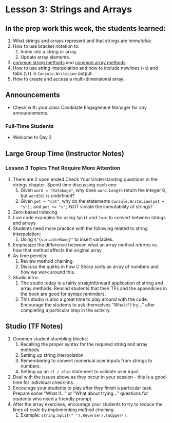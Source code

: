 # Lesson 3: Strings and Arrays

## In the prep work this week, the students learned:

1. What strings and arrays represent and that strings are _immutable_.
1. How to use bracket notation to:
   1. Index into a string or array.
   1. Update array elements.
1. [common string methods](https://education.launchcode.org/intro-to-programming-csharp/chapters/strings/string-methods.html) and [common array methods](https://education.launchcode.org/iintro-to-programming-csharp/chapters/arrays/array-methods.html).
1. How to use string interpolation and how to include newlines (``\n``) and tabs (``\t``) in ``Console.WriteLine`` output.
1. How to create and access a multi-dimensional array.

## Announcements

* Check with your class Candidate Engagement Manager for any announcements.

### Full-Time Students
* Welcome to Day 3

## Large Group Time (Instructor Notes) 

### Lesson 3 Topics That Require More Attention

1. There are 2 open ended Check Your Understanding questions in the strings chapter. Spend time discussing each one:
   1. Given ``word = "Rutabaga"``, why does ``word.Length`` return the integer 8, but ``word[8]`` is undefined?
   1. Given ``pet = "cat"``, why do the statements ``Console.WriteLine(pet + "s");`` and ``pet += "s";`` NOT violate the immutability of strings?
1. Zero-based indexing
1. Live code examples for using ``Split`` and ``Join`` to convert between strings and arrays
1. Students need more practice with the following related to string interpolation:
   1. Using ``$"{variableName}"`` to insert variables.
1. Emphasize the difference between what an array method _returns_ vs. how that method affects the original array
1. As time permits:
   1. Review method chaining.
   1. Discuss the quirks in how C Sharp sorts an array of numbers and how we work around this.
1. Studio intro:
   1. The studio today is a fairly straightforward application of string and array methods. Remind students that their TFs and the appendices in the book are good for syntax reminders.
   1. This studio is also a great time to play around with the code. Encourage the students to ask themselves "What if I try..." after completing a particular step in the activity.

## Studio (TF Notes)

1. Common student stumbling blocks:
   1. Recalling the proper syntax for the required string and array methods.
   1. Setting up string interpolation.
   1. Remembering to convert numerical user inputs from strings to numbers.
   1. Setting up an ``if / else`` statement to validate user input.
1. Deal with the issues above as they occur in your session - this is a good time for individual check-ins.
1. Encourage your students to play after they finish a particular task. Prepare some "What if..." or "What about trying..." questions for students who need a friendly prompt.
1. After the array exercises, encourage your students to try to reduce the lines of code by implementing _method chaining_.
   1. Example: ``string.Split(" ").Reverse().ToUpper()``.
